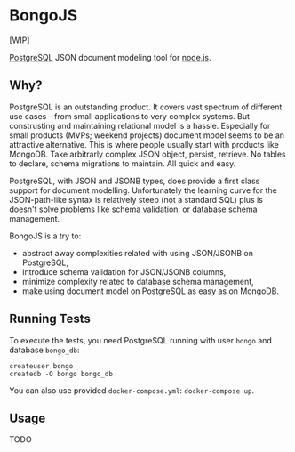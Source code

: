 # BongoJS

[WIP]

[PostgreSQL](https://www.postgresql.org/) JSON document modeling tool for [node.js](https://nodejs.org).

## Why?

PostgreSQL is an outstanding product. It covers vast spectrum of different use cases - from small applications to very complex systems. But construsting and maintaining relational model is a hassle. Especially for small products (MVPs; weekend projects) document model seems to be an attractive alternative. This is where people usually start with products like MongoDB. Take arbitrarly complex JSON object, persist, retrieve. No tables to declare, schema migrations to maintain. All quick and easy.

PostgreSQL, with JSON and JSONB types, does provide a first class support for document modelling. Unfortunately the learning curve for the JSON-path-like syntax is relatively steep (not a standard SQL) plus is doesn't solve problems like schema validation, or database schema management.

BongoJS is a try to:

-   abstract away complexities related with using JSON/JSONB on PostgreSQL,
-   introduce schema validation for JSON/JSONB columns,
-   minimize complexity related to database schema management,
-   make using document model on PostgreSQL as easy as on MongoDB.

## Running Tests

To execute the tests, you need PostgreSQL running with user `bongo` and database `bongo_db`:

    createuser bongo
    createdb -O bongo bongo_db

You can also use provided `docker-compose.yml`: `docker-compose up`.

## Usage

TODO
